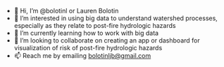 - 👋 Hi, I’m @bolotinl or Lauren Bolotin
- 👀 I’m interested in using big data to understand watershed processes, especially as they relate to post-fire hydrologic hazards
- 🌱 I’m currently learning how to work with big data
- 💞️ I’m looking to collaborate on creating an app or dashboard for visualization of risk of post-fire hydrologic hazards
- 📫 Reach me by emailing bolotinljb@gmail.com

<!---
bolotinl/bolotinl is a ✨ special ✨ repository because its `README.md` (this file) appears on your GitHub profile.
You can click the Preview link to take a look at your changes.
--->
